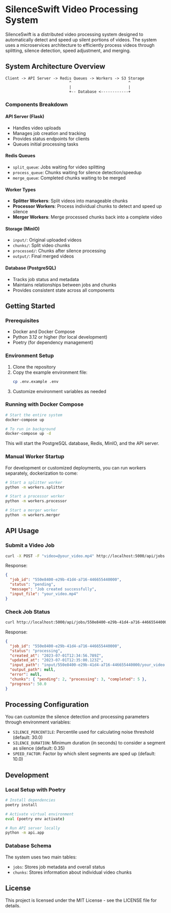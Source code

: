 # SilenceSwift Video Processing System

SilenceSwift is a distributed video processing system designed to automatically detect and speed up silent portions of videos. The system uses a microservices architecture to efficiently process videos through splitting, silence detection, speed adjustment, and merging.

## System Architecture Overview

```
Client -> API Server -> Redis Queues -> Workers -> S3 Storage
                            ^                         ^
                            |                         |
                            +-- Database <------------+
```

### Components Breakdown

#### API Server (Flask)

- Handles video uploads
- Manages job creation and tracking
- Provides status endpoints for clients
- Queues initial processing tasks

#### Redis Queues

- `split_queue`: Jobs waiting for video splitting
- `process_queue`: Chunks waiting for silence detection/speedup
- `merge_queue`: Completed chunks waiting to be merged

#### Worker Types

- **Splitter Workers**: Split videos into manageable chunks
- **Processor Workers**: Process individual chunks to detect and speed up silence
- **Merger Workers**: Merge processed chunks back into a complete video

#### Storage (MinIO)

- `input/`: Original uploaded videos
- `chunks/`: Split video chunks
- `processed/`: Chunks after silence processing
- `output/`: Final merged videos

#### Database (PostgreSQL)

- Tracks job status and metadata
- Maintains relationships between jobs and chunks
- Provides consistent state across all components

## Getting Started

### Prerequisites

- Docker and Docker Compose
- Python 3.12 or higher (for local development)
- Poetry (for dependency management)

### Environment Setup

1. Clone the repository
2. Copy the example environment file:
   ```bash
   cp .env.example .env
   ```
3. Customize environment variables as needed

### Running with Docker Compose

```bash
# Start the entire system
docker-compose up

# To run in background
docker-compose up -d
```

This will start the PostgreSQL database, Redis, MinIO, and the API server.

### Manual Worker Startup

For development or customized deployments, you can run workers separately, dockerization to come:

```bash
# Start a splitter worker
python -m workers.splitter

# Start a processor worker
python -m workers.processor

# Start a merger worker
python -m workers.merger
```

## API Usage

### Submit a Video Job

```bash
curl -X POST -F "video=@your_video.mp4" http://localhost:5000/api/jobs
```

Response:

```json
{
  "job_id": "550e8400-e29b-41d4-a716-446655440000",
  "status": "pending",
  "message": "Job created successfully",
  "input_file": "your_video.mp4"
}
```

### Check Job Status

```bash
curl http://localhost:5000/api/jobs/550e8400-e29b-41d4-a716-446655440000
```

Response:

```json
{
  "job_id": "550e8400-e29b-41d4-a716-446655440000",
  "status": "processing",
  "created_at": "2023-07-01T12:34:56.789Z",
  "updated_at": "2023-07-01T12:35:00.123Z",
  "input_path": "input/550e8400-e29b-41d4-a716-446655440000/your_video.mp4",
  "output_path": null,
  "error": null,
  "chunks": { "pending": 2, "processing": 3, "completed": 5 },
  "progress": 50.0
}
```

## Processing Configuration

You can customize the silence detection and processing parameters through environment variables:

- `SILENCE_PERCENTILE`: Percentile used for calculating noise threshold (default: 30.0)
- `SILENCE_DURATION`: Minimum duration (in seconds) to consider a segment as silence (default: 0.35)
- `SPEED_FACTOR`: Factor by which silent segments are sped up (default: 10.0)

## Development

### Local Setup with Poetry

```bash
# Install dependencies
poetry install

# Activate virtual environment
eval (poetry env activate)

# Run API server locally
python -m api.app
```

### Database Schema

The system uses two main tables:

- `jobs`: Stores job metadata and overall status
- `chunks`: Stores information about individual video chunks

## License

This project is licensed under the MIT License - see the LICENSE file for details.
